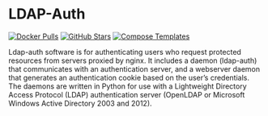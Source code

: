 # LDAP-Auth

[![Docker Pulls](https://img.shields.io/docker/pulls/linuxserver/lazylibrarian?style=flat-square&color=607D8B&label=docker%20pulls&logo=docker)](https://hub.docker.com/r/linuxserver/ldap-auth)
[![GitHub Stars](https://img.shields.io/github/stars/linuxserver/docker-lazylibrarian?style=flat-square&color=607D8B&label=github%20stars&logo=github)](https://github.com/linuxserver/docker-ldap-auth)
[![Compose Templates](https://img.shields.io/static/v1?style=flat-square&color=607D8B&label=compose&message=templates)](https://github.com/GhostWriters/DockSTARTer/tree/master/compose/.apps/ldapauth)

Ldap-auth software is for authenticating users who request protected resources from servers proxied by nginx. It includes a daemon (ldap-auth) that communicates with an authentication server, and a webserver daemon that generates an authentication cookie based on the user’s credentials. The daemons are written in Python for use with a Lightweight Directory Access Protocol (LDAP) authentication server (OpenLDAP or Microsoft Windows Active Directory 2003 and 2012).
